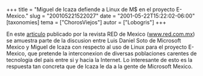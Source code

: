+++
title = "Miguel de Icaza defiende a Linux de M$ en el proyecto E-Mexico."
slug = "200105221522027"
date = "2001-05-22T15:22:02-06:00"
[taxonomies]
tema = ["ChorosViejos"]
autor = ["Lobogris"]
+++

En este
[articulo](http://www.red.com.mx/scripts/redArticulo.php3?idNumero=36&articuloID=654)
publicado por la revista RED de Mexico (www.red.com.mx) se amuestra
parte de la discusion entre Luis Daniel Soto de Microsoft Mexico y
Miguel de Icaza con respecto al uso de Linux para el proyecto E-Mexico,
que pretende la interconexion de diversas poblaciones carentes de
tecnologia del pais entre si y hacia la Internet. Lo interesante de esto
es la respuesta tan concreta que de Icaza le da a la gente de Microsoft
Mexico.

